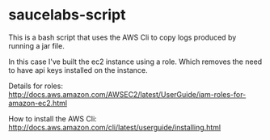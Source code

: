 # saucelabs-script

This is a bash script that uses the AWS Cli to copy logs produced by running a jar file. 

In this case I've built the ec2 instance using a role.  Which removes the need to have api keys installed on the instance.

Details for roles:
http://docs.aws.amazon.com/AWSEC2/latest/UserGuide/iam-roles-for-amazon-ec2.html

How to install the AWS Cli:
http://docs.aws.amazon.com/cli/latest/userguide/installing.html
